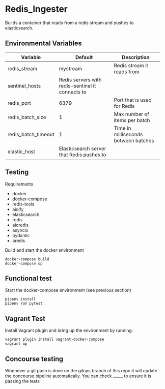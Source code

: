 # Redis_Ingester
Builds a container that reads from a redis stream and pushes to elasticsearch.
## Environmental Variables
|Variable|Default|Description|
|--------|-------|-----------|
|redis_stream|mystream|Redis stream it reads from|
|sentinel_hosts|Redis servers with redis-sentinel it connects to|
|redis_port|6379|Port that is used for Redis|
|redis_batch_size|1|Max number of items per batch|
|redis_batch_timeout|1|Time in milliseconds between batches|
|elastic_host|Elasticsearch server that Redis pushes to|
## Testing

Requirements
- docker
- docker-compose
- redis-tools
- aioify
- elasticsearch
- redis
- aioredis
- asyncio
- pydantic
- aredis

Build and start the docker environment

    docker-compose build
    docker-compose up

## Functional test
Start the docker-compose environment (see previous section)

    pipenv install
    pipenv run pytest

## Vagrant Test
Install Vagrant plugin and bring up the environment by running:

    vagrant plugin install vagrant-docker-compose
    vagrant up

## Concourse testing
Whenever a git push is done on the gitops branch of this repo it will update the concourse pipeline automatically. You can check _____ to ensure it is passing the tests
